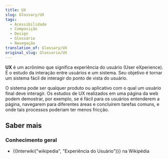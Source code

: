 ```yaml
---
title: UX
slug: Glossary/UX
tags:
  - Acessibilidade
  - Composição
  - Design
  - Glossário
  - Navegação
translation_of: Glossary/UX
original_slug: Glossario/UX
---
```

**UX** é um acrônimo que significa experiência do usuário (User eXperience). É o estudo da interação entre usuários e um sistema. Seu objetivo é tornar um sistema fácil de interagir do ponto de vista do usuário.

O sistema pode ser qualquer produto ou aplicativo com o qual um usuário final deve interagir. Os estudos de UX realizados em uma página da web podem demostrar, por exemplo, se é fácil para os usuários entenderem a página, navegarem para diferentes áreas e concluírem tarefas comuns, e onde tais processos poderiam ter menos fricção.

## Saber mais

### Conhecimento geral

- {{Interwiki("wikipedia", "Experiência do Usuário")}} na Wikipédia
